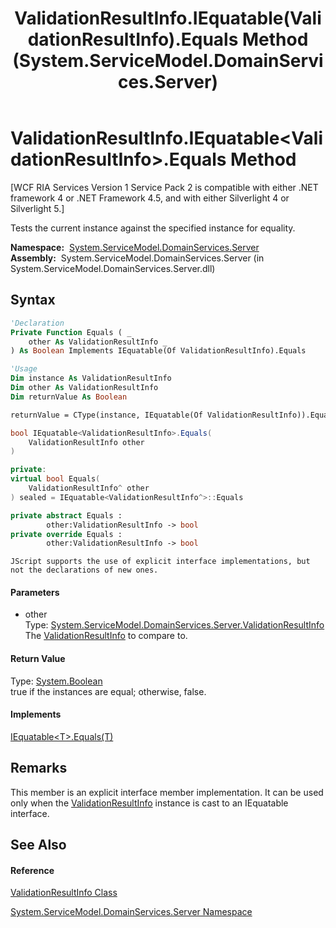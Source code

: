 ﻿---
title: ValidationResultInfo.IEquatable(ValidationResultInfo).Equals Method  (System.ServiceModel.DomainServices.Server)
TOCTitle: IEquatable(ValidationResultInfo).Equals Method
ms:assetid: M:System.ServiceModel.DomainServices.Server.ValidationResultInfo.System#IEquatable{T}#Equals(System.ServiceModel.DomainServices.Server.ValidationResultInfo)
ms:mtpsurl: https://msdn.microsoft.com/en-us/library/Ff422648(v=VS.91)
ms:contentKeyID: 28755020
ms.date: 01/27/2012
mtps_version: v=VS.91
f1_keywords:
- System.ServiceModel.DomainServices.Server.ValidationResultInfo.IEquatable.Equals
dev_langs:
- CSharp
- JScript
- VB
- FSharp
- c++
api_location:
- System.ServiceModel.DomainServices.Server.dll
api_name:
- System.ServiceModel.DomainServices.Server.ValidationResultInfo.Equals
api_type:
- Managed
topic_type:
- apiref
- kbSyntax
product_family_name: VS
ROBOTS: INDEX,FOLLOW
---

# ValidationResultInfo.IEquatable\<ValidationResultInfo\>.Equals Method

\[WCF RIA Services Version 1 Service Pack 2 is compatible with either .NET framework 4 or .NET Framework 4.5, and with either Silverlight 4 or Silverlight 5.\]

Tests the current instance against the specified instance for equality.

**Namespace:**  [System.ServiceModel.DomainServices.Server](ff423220\(v=vs.91\).md)  
**Assembly:**  System.ServiceModel.DomainServices.Server (in System.ServiceModel.DomainServices.Server.dll)

## Syntax

``` vb
'Declaration
Private Function Equals ( _
    other As ValidationResultInfo _
) As Boolean Implements IEquatable(Of ValidationResultInfo).Equals
```

``` vb
'Usage
Dim instance As ValidationResultInfo
Dim other As ValidationResultInfo
Dim returnValue As Boolean

returnValue = CType(instance, IEquatable(Of ValidationResultInfo)).Equals(other)
```

``` csharp
bool IEquatable<ValidationResultInfo>.Equals(
    ValidationResultInfo other
)
```

``` c++
private:
virtual bool Equals(
    ValidationResultInfo^ other
) sealed = IEquatable<ValidationResultInfo^>::Equals
```

``` fsharp
private abstract Equals : 
        other:ValidationResultInfo -> bool 
private override Equals : 
        other:ValidationResultInfo -> bool 
```

``` jscript
JScript supports the use of explicit interface implementations, but not the declarations of new ones.
```

#### Parameters

  - other  
    Type: [System.ServiceModel.DomainServices.Server.ValidationResultInfo](ff422142\(v=vs.91\).md)  
    The [ValidationResultInfo](ff422142\(v=vs.91\).md) to compare to.  

#### Return Value

Type: [System.Boolean](https://msdn.microsoft.com/en-us/library/a28wyd50)  
true if the instances are equal; otherwise, false.  

#### Implements

[IEquatable\<T\>.Equals(T)](https://msdn.microsoft.com/en-us/library/m:system.iequatable%601.equals\(%600\)\(v=VS.91\))  

## Remarks

This member is an explicit interface member implementation. It can be used only when the [ValidationResultInfo](ff422142\(v=vs.91\).md) instance is cast to an IEquatable interface.

## See Also

#### Reference

[ValidationResultInfo Class](ff422142\(v=vs.91\).md)

[System.ServiceModel.DomainServices.Server Namespace](ff423220\(v=vs.91\).md)

